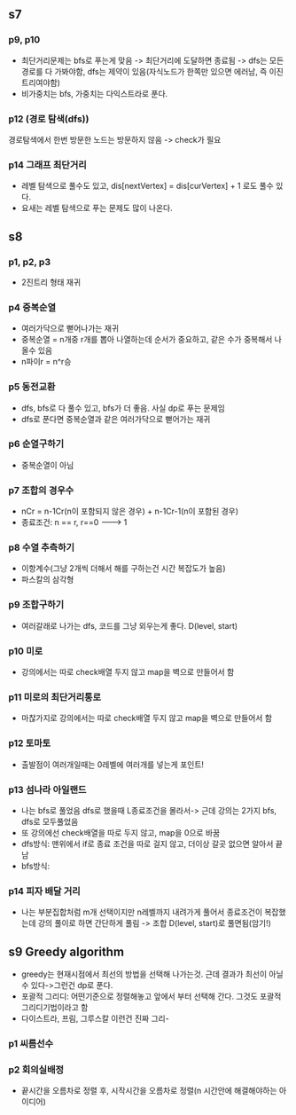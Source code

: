 ## s7
### p9, p10
- 최단거리문제는 bfs로 푸는게 맞음 -> 최단거리에 도달하면 종료됨 -> dfs는 모든경로를 다 가봐야함, dfs는 제약이 있음(자식노드가 한쪽만 있으면 에러남, 즉 이진트리여야함)  
- 비가중치는 bfs, 가중치는 다익스트라로 푼다.  
### p12 (경로 탐색(dfs))
경로탐색에서 한번 방문한 노드는 방문하지 않음 -> check가 필요
### p14 그래프 최단거리
- 레벨 탐색으로 풀수도 있고, dis[nextVertex] = dis[curVertex] + 1 로도 풀수 있다.
- 요새는 레벨 탐색으로 푸는 문제도 많이 나온다.
## s8
### p1, p2, p3
- 2진트리 형태 재귀
### p4 중복순열
- 여러가닥으로 뻗어나가는 재귀
- 중복순열 = n개중 r개를 뽑아 나열하는데 순서가 중요하고, 같은 수가 중복해서 나올수 있음
- n파이r = n^r승
### p5 동전교환
- dfs, bfs로 다 풀수 있고, bfs가 더 좋음. 사실 dp로 푸는 문제임
- dfs로 푼다면 중복순열과 같은 여러가닥으로 뻗어가는 재귀
### p6 순열구하기
- 중복순열이 아님
### p7 조합의 경우수
- nCr = n-1Cr(n이 포함되지 않은 경우) + n-1Cr-1(n이 포함된 경우)
- 종료조건: n == r, r==0 ---> 1
### p8 수열 추측하기
- 이항계수(그냥 2개씩 더해서 해를 구하는건 시간 복잡도가 높음)
- 파스칼의 삼각형
### p9 조합구하기
- 여러갈래로 나가는 dfs, 코드를 그냥 외우는게 좋다. D(level, start)
### p10 미로
- 강의에서는 따로 check배열 두지 않고 map을 벽으로 만들어서 함
### p11 미로의 최단거리통로
- 마찮가지로 강의에서는 따로 check배열 두지 않고 map을 벽으로 만들어서 함
### p12 토마토
- 출발점이 여러개일때는 0레벨에 여러개를 넣는게 포인트!
### p13 섬나라 아일랜드
- 나는 bfs로 풀었음 dfs로 했을때 L종료조건을 몰라서-> 근데 강의는 2가지 bfs, dfs로 모두풀었음
- 또 강의에선 check배열을 따로 두지 않고, map을 0으로 바꿈
- dfs방식: 맨위에서 if로 종료 조건을 따로 걸지 않고, 더이상 갈곳 없으면 알아서 끝남
- bfs방식:
### p14 피자 배달 거리
- 나는 부분집합처럼 m개 선택이지만 n레벨까지 내려가게 풀어서 종료조건이 복잡했는데 강의 풀이로 하면 간단하게 풀림 -> 조합 D(level, start)로 풀면됨(암기!)
## s9 Greedy algorithm
- greedy는 현재시점에서 최선의 방법을 선택해 나가는것. 근데 결과가 최선이 아닐수 있다->그런건 dp로 푼다.
- 포괄적 그리디: 어떤기준으로 정렬해놓고 앞에서 부터 선택해 간다. 그것도 포괄적 그리디기법이라고 함
- 다이스트라, 프림, 그루스칼 이런건 진짜 그리-
### p1 씨름선수
### p2 회의실배정
- 끝시간을 오름차로 정렬 후, 시작시간을 오름차로 정렬(n 시간안에 해결해야하는 아이디어)

